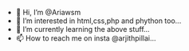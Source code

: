 - 👋 Hi, I’m @Ariawsm
- 👀 I’m interested in html,css,php and phython too...
- 🌱 I’m currently learning the above stuff...
- 📫 How to reach me on insta @arjithpillai...

<!---
Ariawsm/Ariawsm is a ✨ special ✨ repository because its `README.md` (this file) appears on your GitHub profile.
You can click the Preview link to take a look at your changes.
--->
